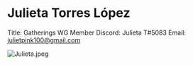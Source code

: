 # Julieta Torres López

Title: Gatherings WG Member
Discord: Julieta T#5083
Email: julietpink100@gmail.com

![Julieta.jpeg](Julieta%20Torres%20Lo%CC%81pez%20f0668e77ed2543c5b72c740906455791/Julieta.jpeg)